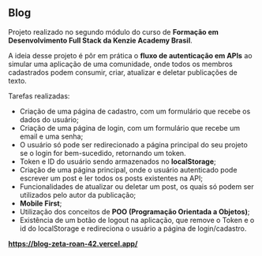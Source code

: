## Blog
Projeto realizado no segundo módulo do curso de **Formação em Desenvolvimento Full Stack da Kenzie Academy Brasil**.

A ideia desse projeto é pôr em prática o **fluxo de autenticação em APIs** ao simular uma aplicação de uma comunidade, onde todos os membros cadastrados podem consumir, criar, atualizar e deletar publicações de texto.

Tarefas realizadas:
- Criação de uma página de cadastro, com um formulário que recebe os dados do usuário;
- Criação de uma página de login, com um formulário que recebe um email e uma senha;
- O usuário só pode ser redirecionado a página principal do seu projeto se o login for bem-sucedido, retornando um token.
- Token e ID do usuário sendo armazenados no **localStorage**;
- Criação de uma página principal, onde o usuário autenticado pode escrever um post e ler todos os posts existentes na API;
- Funcionalidades de atualizar ou deletar um post, os quais só podem ser utilizados pelo autor da publicação;
- **Mobile First**;
- Utilização dos conceitos de **POO (Programação Orientada a Objetos)**;
- Existência de um botão de logout na aplicação, que remove o Token e o id do localStorage e redireciona o usuário a página de login/cadastro.


**https://blog-zeta-roan-42.vercel.app/**
